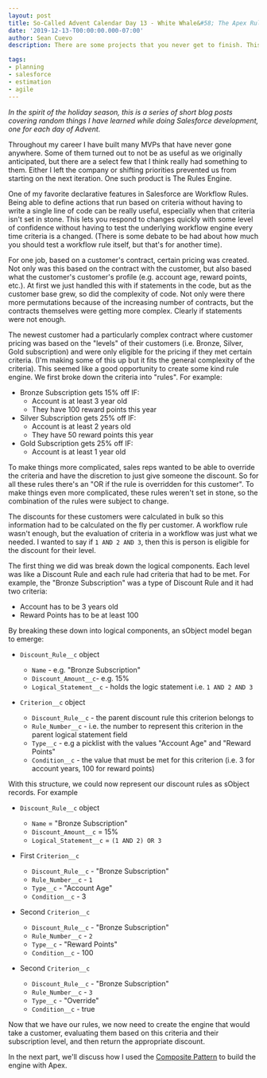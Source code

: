 ```yaml
---
layout: post
title: So-Called Advent Calendar Day 13 - White Whale&#58; The Apex Rules Engine Part 1
date: '2019-12-13-T00:00:00.000-07:00'
author: Sean Cuevo
description: There are some projects that you never get to finish. This time it's the rules engine

tags:
- planning
- salesforce
- estimation
- agile 
---
```


*In the spirit of the holiday season, this is a series of short blog posts covering random things I have learned while doing Salesforce development, one for each day of Advent.*

Throughout my career I have built many MVPs that have never gone anywhere. Some of them turned out to not be as useful as we originally anticipated, but there are a select few that I think really had something to them. Either I left the company or shifting priorities prevented us from starting on the next iteration. One such product is The Rules Engine.

One of my favorite declarative features in Salesforce are Workflow Rules. Being able to define actions that run based on criteria without having to write a single line of code can be really useful, especially when that criteria isn't set in stone. This lets you respond to changes quickly with some level of confidence without having to test the underlying workflow engine every time criteria is a changed. (There is some debate to be had about how much you should test a workflow rule itself, but that's for another time).

For one job, based on a customer's contract, certain pricing was created. Not only was this based on the contract with the customer, but also based what the customer's customer's profile (e.g. account age, reward points, etc.). At first we just handled this with if statements in the code, but as the customer base grew, so did the complexity of code. Not only were there more permutations because of the increasing number of contracts, but the contracts themselves were getting more complex. Clearly if statements were not enough.

The newest customer had a particularly complex contract where customer pricing was based on the "levels" of their customers (i.e. Bronze, Silver, Gold subscription) and were only eligible for the pricing if they met certain criteria. (I'm making some of this up but it fits the general complexity of the criteria). This seemed like a good opportunity to create some kind rule engine. We first broke down the criteria into "rules". For example:

* Bronze Subscription gets 15% off IF:
  * Account is at least 3 year old
  * They have 100 reward points this year
* Silver Subscription gets 25% off IF:
  * Account is at least 2 years old
  * They have 50 reward points this year
* Gold Subscription gets 25% off IF:
  * Account is at least 1 year old

To make things more complicated, sales reps wanted to be able to override the criteria and have the discretion to just give someone the discount. So for all these rules there's an "OR if the rule is overridden for this customer". To make things even more complicated, these rules weren't set in stone, so the combination of the rules were subject to change.

The discounts for these customers were calculated in bulk so this information had to be calculated on the fly per customer. A workflow rule wasn't enough, but the evaluation of criteria in a workflow was just what we needed. I wanted to say if `1 AND 2 AND 3`, then this is person is eligible for the discount for their level.

The first thing we did was break down the logical components. Each level was like a Discount Rule and each rule had criteria that had to be met. For example, the "Bronze Subscription" was a type of Discount Rule and it had two criteria:

* Account has to be 3 years old
* Reward Points has to be at least 100

By breaking these down into logical components, an sObject model began to emerge:

* `Discount_Rule__c` object
  * `Name` - e.g. "Bronze Subscription"
  * `Discount_Amount__c`- e.g. 15%
  * `Logical_Statement__c` - holds the logic statement i.e. `1 AND 2 AND 3`

* `Criterion__c` object
  * `Discount_Rule__c` - the parent discount rule this criterion belongs to
  * `Rule_Number__c` - i.e. the number to represent this criterion in the parent logical statement field
  * `Type__c` - e.g a picklist with the values "Account Age" and "Reward Points"
  * `Condition__c` - the value that must be met for this criterion (i.e. 3 for account years, 100 for reward points)

With this structure, we could now represent our discount rules as sObject records. For example

* `Discount_Rule__c` object
  * `Name` = "Bronze Subscription"
  * `Discount_Amount__c` = 15%
  * `Logical_Statement__c` = `(1 AND 2) OR 3`

* First `Criterion__c`
  * `Discount_Rule__c` - "Bronze Subscription"
  * `Rule_Number__c` - `1`
  * `Type__c` - "Account Age"
  * `Condition__c` - 3

* Second `Criterion__c`
  * `Discount_Rule__c` - "Bronze Subscription"
  * `Rule_Number__c` - `2`
  * `Type__c` - "Reward Points"
  * `Condition__c` - 100

* Second `Criterion__c`
  * `Discount_Rule__c` - "Bronze Subscription"
  * `Rule_Number__c` - `3`
  * `Type__c` - "Override"
  * `Condition__c` - true

Now that we have our rules, we now need to create the engine that would take a customer, evaluating them based on this criteria and their subscription level, and then return the appropriate discount.

In the next part, we'll discuss how I used the [Composite Pattern](https://developer.salesforce.com/page/Apex_Design_Patterns_-_Composite) to build the engine with Apex.